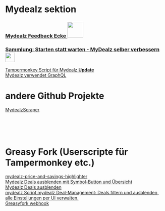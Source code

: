 # Mydealz sektion  
### [Mydealz Feedback Ecke <img src="https://www.mydealz.de/assets/img/emojis/thumb_7d48b.svg" width="50">](https://www.mydealz.de/feedback)  
### [Sammlung: Starten statt warten - MyDealz selber verbessern <img src="https://www.mydealz.de/assets/img/emojis/cool_b7b27.svg" width="30">](https://www.mydealz.de/diskussion/sammlung-mydealz-auch-ohne-app-nutzen-2035404)  

[Tampermonkey Script für Mydealz **Update**](https://www.mydealz.de/diskussion/tampermonkey-script-fur-mydealz-2299700)  
[Mydealz verwendet GraphQL](https://www.mydealz.de/diskussion/neue-link-struktur-von-mydealz-2462696#comment-50166908)  


# andere Github Projekte  
[MydealzScraper](https://github.com/mhvuze/MydealzScraper)  
[]()  
[]()  
[]()  
[]()  
[]()  

# Greasy Fork (Userscripte für Tampermonkey etc.)

[mydealz-price-and-savings-highlighter](https://greasyfork.org/de/scripts/484273-mydealz-price-and-savings-highlighter-with-tooltips-and-keyword-exclusion)  
[Mydealz Deals ausblenden mit Symbol-Button und Übersicht](https://greasyfork.org/de/scripts/521000-mydealz-deals-ausblenden-mit-symbol-button-und-%C3%BCbersicht)  
[Mydealz Deals ausblenden](https://greasyfork.org/de/scripts/521041-mydealz-deals-ausblenden-mit-symbol-button-und-%C3%BCbersicht)  
[mydealz Script mydealz Deal-Management: Deals filtern und ausblenden, alle Einstellungen per UI verwalten.](https://greasyfork.org/de/scripts/522038-mydealz-script)  
[Greasyfork webhook](https://greasyfork.org/de/users/webhook-info)  
